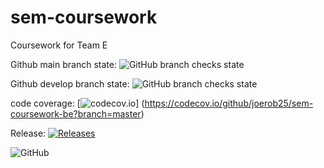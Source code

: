 # sem-coursework
Coursework for Team E

Github main branch state: ![GitHub branch checks state](https://img.shields.io/github/checks-status/joerob25/sem-coursework-be/main)

Github develop branch state: ![GitHub branch checks state](https://img.shields.io/github/checks-status/joerob25/sem-coursework-be/develop)

code coverage: [![codecov.io](https://codecov.io/github/joerob25/sem-coursework-be/coverage.svg?branch=master)] (https://codecov.io/github/joerob25/sem-coursework-be?branch=master)

Release: [![Releases](https://img.shields.io/github/release/joerob25/sem-coursework-be/all.svg?style=flat-square)](https://github.com/joerob25/sem-coursework-be/releases)

![GitHub](https://img.shields.io/github/license/joerob25/sem-coursework-be)